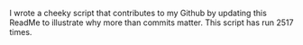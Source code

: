 I wrote a cheeky script that contributes to my Github by updating this ReadMe to illustrate why more than commits matter. This script has run 2517 times.